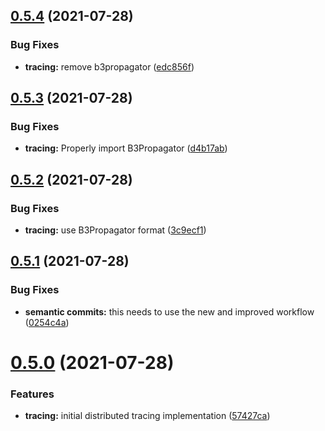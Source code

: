 ## [0.5.4](https://github.com/Fairbanks-io/tiles-api/compare/0.5.3...0.5.4) (2021-07-28)


### Bug Fixes

* **tracing:** remove b3propagator ([edc856f](https://github.com/Fairbanks-io/tiles-api/commit/edc856f67c822f2c1465454eb2794661d3ad16c2))



## [0.5.3](https://github.com/Fairbanks-io/tiles-api/compare/0.5.2...0.5.3) (2021-07-28)


### Bug Fixes

* **tracing:** Properly import B3Propagator ([d4b17ab](https://github.com/Fairbanks-io/tiles-api/commit/d4b17ab94f2714d454f5f44d767ba51aff387d97))



## [0.5.2](https://github.com/Fairbanks-io/tiles-api/compare/0.5.1...0.5.2) (2021-07-28)


### Bug Fixes

* **tracing:** use B3Propagator format ([3c9ecf1](https://github.com/Fairbanks-io/tiles-api/commit/3c9ecf1d8e59b22da4ec5467aaea932cd853301a))



## [0.5.1](https://github.com/Fairbanks-io/tiles-api/compare/0.5.0...0.5.1) (2021-07-28)


### Bug Fixes

* **semantic commits:** this needs to use the new and improved workflow ([0254c4a](https://github.com/Fairbanks-io/tiles-api/commit/0254c4aa58fe4fac1a736b5222ffae26ff3fcad7))



# [0.5.0](https://github.com/Fairbanks-io/tiles-api/compare/0.4.6...0.5.0) (2021-07-28)


### Features

* **tracing:** initial distributed tracing implementation ([57427ca](https://github.com/Fairbanks-io/tiles-api/commit/57427ca24ec05525bea96b0f660eeadd7672e77f))



